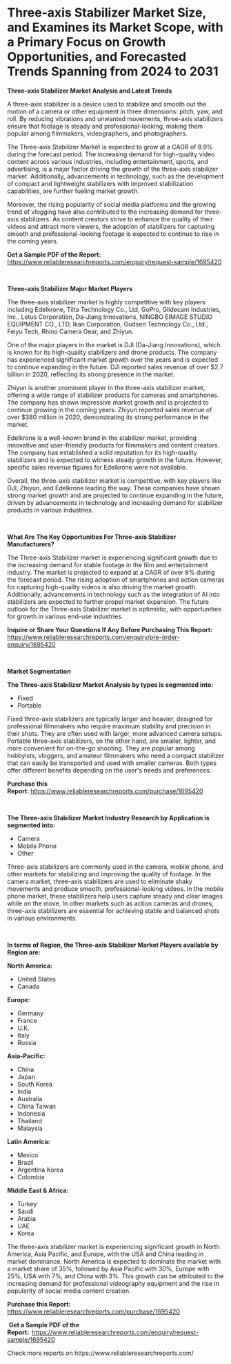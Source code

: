<p><h1>Three-axis Stabilizer Market Size, and Examines its Market Scope, with a Primary Focus on Growth Opportunities, and Forecasted Trends Spanning from 2024 to 2031</h1></p><p><strong>Three-axis Stabilizer Market Analysis and Latest Trends</strong></p>
<p><p>A three-axis stabilizer is a device used to stabilize and smooth out the motion of a camera or other equipment in three dimensions: pitch, yaw, and roll. By reducing vibrations and unwanted movements, three-axis stabilizers ensure that footage is steady and professional-looking, making them popular among filmmakers, videographers, and photographers.</p><p>The Three-axis Stabilizer Market is expected to grow at a CAGR of 8.9% during the forecast period. The increasing demand for high-quality video content across various industries, including entertainment, sports, and advertising, is a major factor driving the growth of the three-axis stabilizer market. Additionally, advancements in technology, such as the development of compact and lightweight stabilizers with improved stabilization capabilities, are further fueling market growth.</p><p>Moreover, the rising popularity of social media platforms and the growing trend of vlogging have also contributed to the increasing demand for three-axis stabilizers. As content creators strive to enhance the quality of their videos and attract more viewers, the adoption of stabilizers for capturing smooth and professional-looking footage is expected to continue to rise in the coming years.</p></p>
<p><strong>Get a Sample PDF of the Report:&nbsp;</strong> <a href="https://www.reliableresearchreports.com/enquiry/request-sample/1695420">https://www.reliableresearchreports.com/enquiry/request-sample/1695420</a></p>
<p>&nbsp;</p>
<p><strong>Three-axis Stabilizer Major Market Players</strong></p>
<p><p>The three-axis stabilizer market is highly competitive with key players including Edelkrone, Tilta Technology Co., Ltd, GoPro, Glidecam Industries, Inc., Letus Corporation, Da-Jiang Innovations, NINGBO EIMAGE STUDIO EQUIPMENT CO., LTD, Ikan Corporation, Gudsen Technology Co., Ltd., Feiyu Tech, Rhino Camera Gear, and Zhiyun.</p><p>One of the major players in the market is DJI (Da-Jiang Innovations), which is known for its high-quality stabilizers and drone products. The company has experienced significant market growth over the years and is expected to continue expanding in the future. DJI reported sales revenue of over $2.7 billion in 2020, reflecting its strong presence in the market.</p><p>Zhiyun is another prominent player in the three-axis stabilizer market, offering a wide range of stabilizer products for cameras and smartphones. The company has shown impressive market growth and is projected to continue growing in the coming years. Zhiyun reported sales revenue of over $380 million in 2020, demonstrating its strong performance in the market.</p><p>Edelkrone is a well-known brand in the stabilizer market, providing innovative and user-friendly products for filmmakers and content creators. The company has established a solid reputation for its high-quality stabilizers and is expected to witness steady growth in the future. However, specific sales revenue figures for Edelkrone were not available.</p><p>Overall, the three-axis stabilizer market is competitive, with key players like DJI, Zhiyun, and Edelkrone leading the way. These companies have shown strong market growth and are projected to continue expanding in the future, driven by advancements in technology and increasing demand for stabilizer products in various industries.</p></p>
<p>&nbsp;</p>
<p><strong>What Are The Key Opportunities For Three-axis Stabilizer Manufacturers?</strong></p>
<p><p>The Three-axis Stabilizer market is experiencing significant growth due to the increasing demand for stable footage in the film and entertainment industry. The market is projected to expand at a CAGR of over 8% during the forecast period. The rising adoption of smartphones and action cameras for capturing high-quality videos is also driving the market growth. Additionally, advancements in technology such as the integration of AI into stabilizers are expected to further propel market expansion. The future outlook for the Three-axis Stabilizer market is optimistic, with opportunities for growth in various end-use industries.</p></p>
<p><strong>Inquire or Share Your Questions If Any Before Purchasing This Report:</strong> <a href="https://www.reliableresearchreports.com/enquiry/pre-order-enquiry/1695420">https://www.reliableresearchreports.com/enquiry/pre-order-enquiry/1695420</a></p>
<p>&nbsp;</p>
<p><strong>Market Segmentation</strong></p>
<p><strong>The Three-axis Stabilizer Market Analysis by types is segmented into:</strong></p>
<p><ul><li>Fixed</li><li>Portable</li></ul></p>
<p><p>Fixed three-axis stabilizers are typically larger and heavier, designed for professional filmmakers who require maximum stability and precision in their shots. They are often used with larger, more advanced camera setups. Portable three-axis stabilizers, on the other hand, are smaller, lighter, and more convenient for on-the-go shooting. They are popular among hobbyists, vloggers, and amateur filmmakers who need a compact stabilizer that can easily be transported and used with smaller cameras. Both types offer different benefits depending on the user's needs and preferences.</p></p>
<p><strong>Purchase this Report:&nbsp;</strong><a href="https://www.reliableresearchreports.com/purchase/1695420">https://www.reliableresearchreports.com/purchase/1695420</a></p>
<p>&nbsp;</p>
<p><strong>The Three-axis Stabilizer Market Industry Research by Application is segmented into:</strong></p>
<p><ul><li>Camera</li><li>Mobile Phone</li><li>Other</li></ul></p>
<p><p>Three-axis stabilizers are commonly used in the camera, mobile phone, and other markets for stabilizing and improving the quality of footage. In the camera market, three-axis stabilizers are used to eliminate shaky movements and produce smooth, professional-looking videos. In the mobile phone market, these stabilizers help users capture steady and clear images while on the move. In other markets such as action cameras and drones, three-axis stabilizers are essential for achieving stable and balanced shots in various environments.</p></p>
<p>&nbsp;</p>
<p><strong>In terms of Region, the Three-axis Stabilizer Market Players available by Region are:</strong></p>
<p>
    <p> <strong> North America: </strong>
        <ul>
            <li>United States</li>
            <li>Canada</li>
        </ul>
        </p> 
    <p> <strong> Europe: </strong>
        <ul>
            <li>Germany</li>
            <li>France</li>
            <li>U.K.</li>
            <li>Italy</li>
            <li>Russia</li>
        </ul>
        </p> 
    <p> <strong> Asia-Pacific: </strong>
        <ul>
            <li>China</li>
            <li>Japan</li>
            <li>South Korea</li>
            <li>India</li>
            <li>Australia</li>
            <li>China Taiwan</li>
            <li>Indonesia</li>
            <li>Thailand</li>
            <li>Malaysia</li>
        </ul>
        </p> 
    <p> <strong> Latin America: </strong>
        <ul>
            <li>Mexico</li>
            <li>Brazil</li>
            <li>Argentina Korea</li>
            <li>Colombia</li>
        </ul>
        </p> 
    <p> <strong> Middle East & Africa: </strong>
        <ul>
            <li>Turkey</li>
            <li>Saudi</li>
            <li>Arabia</li>
            <li>UAE</li>
            <li>Korea</li>
        </ul>
    </p>
    </p>
<p><p>The three-axis stabilizer market is experiencing significant growth in North America, Asia Pacific, and Europe, with the USA and China leading in market dominance. North America is expected to dominate the market with a market share of 35%, followed by Asia Pacific with 30%, Europe with 25%, USA with 7%, and China with 3%. This growth can be attributed to the increasing demand for professional videography equipment and the rise in popularity of social media content creation.</p></p>
<p><strong>Purchase this Report: </strong><a href="https://www.reliableresearchreports.com/purchase/1695420">https://www.reliableresearchreports.com/purchase/1695420</a></p>
<p>&nbsp;<strong>Get a Sample PDF of the Report:&nbsp;&nbsp;</strong><a href="https://www.reliableresearchreports.com/enquiry/request-sample/1695420">https://www.reliableresearchreports.com/enquiry/request-sample/1695420</a></p>
<p><strong></strong></p>
<p>Check more reports on https://www.reliableresearchreports.com/</p>